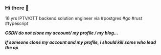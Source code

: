 ### Hi there 👋
 
16 yrs IPTV/OTT backend solution engineer via #postgres  #go #rust #typescript

***CSDN do not clone my account/ my profile / my blog...***


***if someone clone my account and my profile, i should kill some who lead the op***

